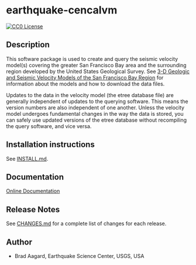 # earthquake-cencalvm

[![CC0 License](https://img.shields.io/badge/license-CC0-blue.svg)](https://github.com/usgs/earthquake-cencalvm/blob/master/LICENSE.md)

## Description

This software package is used to create and query the seismic velocity
model(s) covering the greater San Francisco Bay area and the
surrounding region developed by the United States Geological
Survey. See [3-D Geologic and Seismic Velocity Models of the San
Francisco Bay Region](https://earthquake.usgs.gov/data/3dgeologic/)
for information about the models and how to download the data files.

Updates to the data in the velocity model (the etree database file)
are generally independent of updates to the querying software. This
means the version numbers are also independent of one another. Unless
the velocity model undergoes fundamental changes in the way the data
is stored, you can safely use updated versions of the etree database
without recompiling the query software, and vice versa.

## Installation instructions

See [INSTALL.md](INSTALL.md).
		
## Documentation

[Online Documentation](https://usgs.github.io/earthquake-cencalvm)

## Release Notes

See [CHANGES.md](CHANGES.md) for a complete list of changes for each
release.

## Author

* Brad Aagard, Earthquake Science Center, USGS, USA
